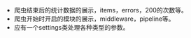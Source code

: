 -   爬虫结束后的统计数据的展示，items，errors，200的次数等。
-   爬虫开始时开启的模块的展示，middleware，pipeline等。
-   应有一个settings类处理各种类型的参数。

